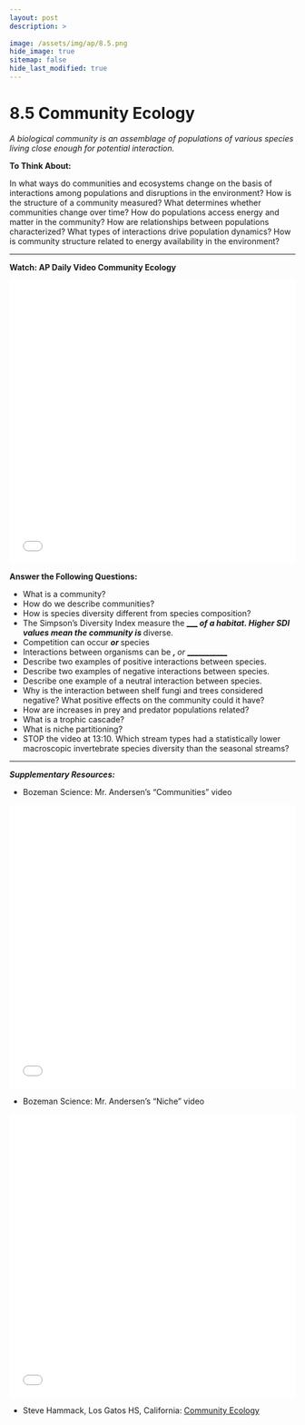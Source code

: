 ```yaml
---
layout: post
description: >
  
image: /assets/img/ap/8.5.png
hide_image: true
sitemap: false
hide_last_modified: true
---
```


# 8.5 Community Ecology

*A biological community is an assemblage of populations of various species living close enough for potential interaction.*

**To Think About:** 

In what ways do communities and ecosystems change on the basis of interactions among populations and disruptions in the environment?
How is the structure of a community measured?
What determines whether communities change over time?
How do populations access energy and matter in the community?
How are relationships between populations characterized?
What types of interactions drive population dynamics?
How is community structure related to energy availability in the environment?

---

**Watch: AP Daily Video Community Ecology**

<iframe src="//player.bilibili.com/player.html?isOutside=true&aid=762646093&bvid=BV1964y1a7Xj&cid=444163897&p=80&high_quality=1&danmaku=0&autoplay=0" allowfullscreen="allowfullscreen" width="100%" height="500" scrolling="no" frameborder="0" sandbox="allow-top-navigation allow-same-origin allow-forms allow-scripts"></iframe>

**Answer the Following Questions:**

- What is a community?
- How do we describe communities?
- How is species diversity different from species composition?
- The Simpson’s Diversity Index measure the <u>________________</u> of a habitat. Higher SDI values mean the community is <u>_____________</u> diverse.
- Competition can occur <u>_______________</u>  or   <u>_______________</u>  species
- Interactions between organisms can be <u>_______________</u>,  <u>______________</u>  or <u>____________</u>
- Describe two examples of positive interactions between species.
- Describe two examples of negative interactions between species.
- Describe one example of a neutral interaction between species.
- Why is the interaction between shelf fungi and trees considered negative?   What positive effects on the community could it have?
- How are increases in prey and predator populations related?
- What is a trophic cascade?
- What is niche partitioning?
- STOP the video at 13:10. Which stream types had a statistically lower macroscopic invertebrate species diversity than the seasonal streams?

---

***Supplementary Resources:*** 

- Bozeman Science: Mr. Andersen’s “Communities” video

<iframe src="//player.bilibili.com/player.html?isOutside=true&aid=113690552568148&bvid=BV1MiktY3Ek8&cid=27457358419&p=1&high_quality=1&danmaku=0&autoplay=0" allowfullscreen="allowfullscreen" width="100%" height="500" scrolling="no" frameborder="0" sandbox="allow-top-navigation allow-same-origin allow-forms allow-scripts"></iframe>

- Bozeman Science: Mr. Andersen’s “Niche” video

<iframe src="//player.bilibili.com/player.html?isOutside=true&aid=113690552762725&bvid=BV1uiktYGE2s&cid=27457423438&p=1&high_quality=1&danmaku=0&autoplay=0" allowfullscreen="allowfullscreen" width="100%" height="500" scrolling="no" frameborder="0" sandbox="allow-top-navigation allow-same-origin allow-forms allow-scripts"></iframe>

- Steve Hammack, Los Gatos HS, California: [Community Ecology](http://www.hammiverse.com/lectures/53/1.html)

